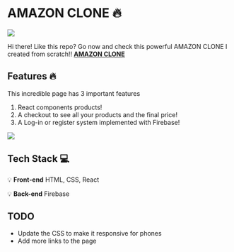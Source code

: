 ﻿# AMAZON CLONE :fire:

<img src="https://i.ibb.co/Zfjz1rG/AMAZON-CLONE.png" />

Hi there! Like this repo? Go now and check this powerful AMAZON CLONE I created from scratch!!
**[AMAZON CLONE](https://clone-c7913.web.app/)**

## Features :fire:

This incredible page has 3 important features
1. React components products!<br>
2. A checkout to see all your products and the final price!<br>
3. A Log-in or register system implemented with Firebase! <br>

<img src="https://i.ibb.co/SR9K8xJ/amazon-checkout.png" />

## Tech Stack :computer:
:bulb: **Front-end** HTML, CSS, React

:bulb: **Back-end** Firebase

## TODO

- Update the CSS to make it responsive for phones
- Add more links to the page

